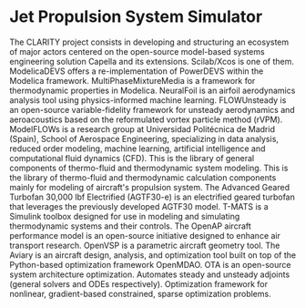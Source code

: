 # Jet Propulsion System Simulator

The CLARITY project consists in developing and structuring an ecosystem of major actors centered on the open-source model-based systems engineering solution Capella and its extensions. Scilab/Xcos is one of them. ModelicaDEVS offers a re-implementation of PowerDEVS within the Modelica framework. MultiPhaseMixtureMedia is a framework for thermodynamic properties in Modelica. NeuralFoil is an airfoil aerodynamics analysis tool using physics-informed machine learning. FLOWUnsteady is an open-source variable-fidelity framework for unsteady aerodynamics and aeroacoustics based on the reformulated vortex particle method (rVPM). ModelFLOWs is a research group at Universidad Politécnica de Madrid (Spain), School of Aerospace Engineering, specializing in data analysis, reduced order modeling, machine learning, artificial intelligence and computational fluid dynamics (CFD). This is the library of general components of thermo-fluid and thermodynamic system modeling. This is the library of thermo-fluid and thermodynamic calculation components mainly for modeling of aircraft's propulsion system. The Advanced Geared Turbofan 30,000 lbf Electrified (AGTF30-e) is an electrified geared turbofan that leverages the previously developed AGTF30 model. T-MATS is a Simulink toolbox designed for use in modeling and simulating thermodynamic systems and their controls. The OpenAP aircraft performance model is an open-source initiative designed to enhance air transport research. OpenVSP is a parametric aircraft geometry tool. The Aviary is an aircraft design, analysis, and optimization tool built on top of the Python-based optimization framework OpenMDAO. OTA is an open-source system architecture optimization. Automates steady and unsteady adjoints (general solvers and ODEs respectively). Optimization framework for nonlinear, gradient-based constrained, sparse optimization problems.